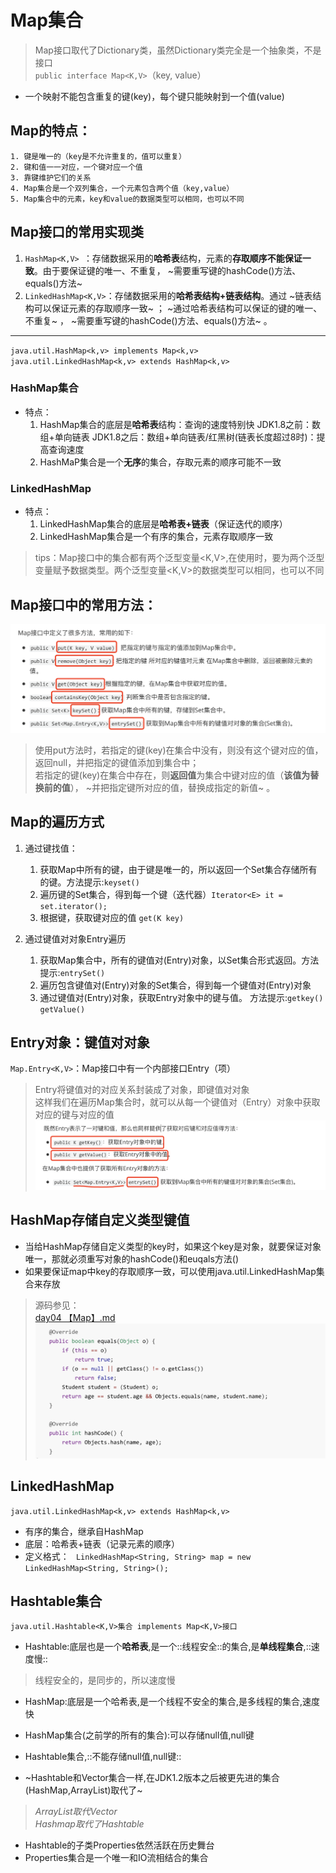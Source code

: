 # Map集合
> Map接口取代了Dictionary类，虽然Dictionary类完全是一个抽象类，不是接口  
`public interface Map<K,V>`（key, value）
* 一个映射不能包含重复的键(key)，每个键只能映射到一个值(value)

## Map的特点：
	1. 键是唯一的（key是不允许重复的，值可以重复）
	2. 键和值一一对应，一个键对应一个值
	3. 靠键维护它们的关系
	4. Map集合是一个双列集合，一个元素包含两个值（key,value）
	5. Map集合中的元素，key和value的数据类型可以相同，也可以不同

## Map接口的常用实现类
1. `HashMap<K,V> `：存储数据采用的**哈希表**结构，元素的**存取顺序不能保证一致**。由于要保证键的唯一、不重复， ~需要重写键的hashCode()方法、equals()方法~
2. `LinkedHashMap<K,V>`：存储数据采用的**哈希表结构+链表结构**。通过 ~链表结构可以保证元素的存取顺序一致~ ； ~通过哈希表结构可以保证的键的唯一、不重复~ ， ~需要重写键的hashCode()方法、equals()方法~ 。
- - - -
`java.util.HashMap<k,v> implements Map<k,v>`
`java.util.LinkedHashMap<k,v> extends HashMap<k,v>`
### HashMap集合
* 特点：
	1. HashMap集合的底层是**哈希表**结构：查询的速度特别快
		JDK1.8之前：数组+单向链表
		JDK1.8之后：数组+单向链表/红黑树(链表长度超过8时)：提高查询速度
	2. HashMaP集合是一个**无序**的集合，存取元素的顺序可能不一致

### LinkedHashMap
* 特点：
	1. LinkedHashMap集合的底层是**哈希表+链表**（保证迭代的顺序）
	2. LinkedHashMap集合是一个有序的集合，元素存取顺序一致

> tips：Map接口中的集合都有两个泛型变量<K,V>,在使用时，要为两个泛型变量赋予数据类型。两个泛型变量<K,V>的数据类型可以相同，也可以不同  

## Map接口中的常用方法：
![](Map%E9%9B%86%E5%90%88/18A94FAF-3736-41C9-8099-3BB9027DEB33.png)
> 使用put方法时，若指定的键(key)在集合中没有，则没有这个键对应的值，返回null，并把指定的键值添加到集合中；   
> 若指定的键(key)在集合中存在，则**返回值**为集合中键对应的值（**该值为替换前的值**）， ~并把指定键所对应的值，替换成指定的新值~ 。   

## Map的遍历方式
1. 通过键找值：
	1. 获取Map中所有的键，由于键是唯一的，所以返回一个Set集合存储所有的键。方法提示:`keyset()`
	2. 遍历键的Set集合，得到每一个键（迭代器）`Iterator<E> it = set.iterator();`
	3. 根据键，获取键对应的值 `get(K key)`

2. 通过键值对对象Entry遍历
	1. 获取Map集合中，所有的键值对(Entry)对象，以Set集合形式返回。方法提示:`entrySet()`
	2. 遍历包含键值对(Entry)对象的Set集合，得到每一个键值对(Entry)对象
	3. 通过键值对(Entry)对象，获取Entry对象中的键与值。 方法提示:`getkey()` `getValue()`

## Entry对象：键值对对象
`Map.Entry<K,V>`：Map接口中有一个内部接口Entry（项）
> Entry将键值对的对应关系封装成了对象，即键值对对象  
> 这样我们在遍历Map集合时，就可以从每一个键值对（Entry）对象中获取对应的键与对应的值  
![](Map%E9%9B%86%E5%90%88/39595810-2B67-4D8F-A640-9B953E2CE91C.png)

## HashMap存储自定义类型键值
* 当给HashMap存储自定义类型的key时，如果这个key是对象，就要保证对象唯一，那就必须重写对象的hashCode()和euqals方法()
* 如果要保证map中key的存取顺序一致，可以使用java.util.LinkedHashMap集合来存放
> 源码参见：  
<a href='day04%20%E3%80%90Map%E3%80%91.md'>day04 【Map】.md</a>
![](Map%E9%9B%86%E5%90%88/%E6%88%AA%E5%B1%8F2021-02-25%2021.08.40.png)

## LinkedHashMap
`java.util.LinkedHashMap<k,v> extends HashMap<k,v>`
* 有序的集合，继承自HashMap
* 底层：哈希表+链表（记录元素的顺序）
* 定义格式：
` LinkedHashMap<String, String> map = new LinkedHashMap<String, String>();`

## Hashtable集合

 `java.util.Hashtable<K,V>集合 implements Map<K,V>接口`

* Hashtable:底层也是一个**哈希表**,是一个::线程安全::的集合,是**单线程集合**,::速度慢::
> 线程安全的，是同步的，所以速度慢  
* HashMap:底层是一个哈希表,是一个线程不安全的集合,是多线程的集合,速度快

* HashMap集合(之前学的所有的集合):可以存储null值,null键
* Hashtable集合,::不能存储null值,null键::

* ~Hashtable和Vector集合一样,在JDK1.2版本之后被更先进的集合(HashMap,ArrayList)取代了~

> *ArrayList取代Vector*  
> *Hashmap取代了Hashtable*   

* Hashtable的子类Properties依然活跃在历史舞台
* Properties集合是一个唯一和IO流相结合的集合
